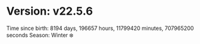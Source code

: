 # Version: v22.5.6
Time since birth: 8194 days, 196657 hours, 11799420 minutes, 707965200 seconds
Season: Winter ❄️
